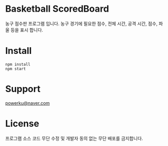 # Basketball ScoredBoard
농구 점수판 프로그램 입니다.
농구 경기에 필요한 점수, 전체 시간, 공격 시간, 점수, 파울 등을 표시 합니다.

# Install
```
npm install
npm start
```

# Support
powerku@naver.com

# License
프로그램 소스 코드 무단 수정 및 개발자 동의 없는 무단 배포를 금지합니다.